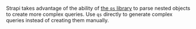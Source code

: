 Strapi takes advantage of the ability of [the `qs` library](https://github.com/ljharb/qs) to parse nested objects to create more complex queries.
Use `qs` directly to generate complex queries instead of creating them manually.
